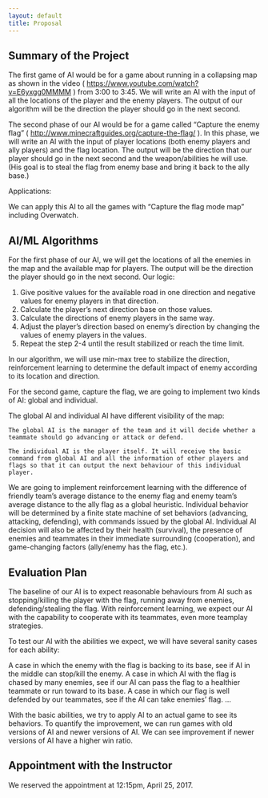 ```yaml
---
layout: default
title: Proposal
---
```


## Summary of the Project


The first game of AI would be for a game about running in a collapsing map as shown in the video ( https://www.youtube.com/watch?v=E6yxgg0MMMM ) from 3:00 to 3:45. We will write an AI with the input of all the locations of the player and the enemy players. The output of our algorithm will be the direction the player should go in the next second.

The second phase of our AI would be for a game called “Capture the enemy flag” ( http://www.minecraftguides.org/capture-the-flag/ ). In this phase, we will write an AI with the input of player locations (both enemy players and ally players) and the flag location. The output will be the direction that our player should go in the next second and the weapon/abilities he will use. (His goal is to steal the flag from enemy base and bring it back to the ally base.)

Applications:

We can apply this AI to all the games with “Capture the flag mode map” including Overwatch.




## AI/ML Algorithms

For the first phase of our AI, we will get the locations of all the enemies in the map and the available map for players. The output will be the direction the player should go in the next second. Our logic:

1. Give positive values for the available road in one direction and negative values for enemy players in that direction.
2. Calculate the player’s next direction base on those values.
3. Calculate the directions of enemy players in the same way.
4. Adjust the player’s direction based on enemy’s direction by changing the values of enemy players in the values.
5. Repeat the step 2-4 until the result stabilized or reach the time limit.

In our algorithm, we will use min-max tree to stabilize the direction, reinforcement learning to determine the default impact of enemy according to its location and direction.



For the second game, capture the flag, we are going to implement two kinds of AI: global and individual.

The global AI and individual AI have different visibility of the map:

    The global AI is the manager of the team and it will decide whether a teammate should go advancing or attack or defend.

    The individual AI is the player itself. It will receive the basic command from global AI and all the information of other players and flags so that it can output the next behaviour of this individual player.

We are going to implement reinforcement learning with the difference of friendly team’s average distance to the enemy flag and enemy team’s average distance to the ally flag as a global heuristic. Individual behavior will be determined by a finite state machine of set behaviors (advancing, attacking, defending), with commands issued by the global AI. Individual AI decision will also be affected by their health (survival), the presence of enemies and teammates in their immediate surrounding (cooperation), and game-changing factors (ally/enemy has the flag, etc.).






## Evaluation Plan

The baseline of our AI is to expect reasonable behaviours from AI such as stopping/killing the player with the flag, running away from enemies, defending/stealing the flag. With reinforcement learning, we expect our AI with the capability to cooperate with its teammates, even more teamplay strategies.

To test our AI with the abilities we expect, we will have several sanity cases for each ability:

A case in which the enemy with the flag is backing to its base, see if AI in the middle can stop/kill the enemy.
A case in which AI with the flag is chased by many enemies, see if our AI can pass the flag to a healthier teammate or run toward to its base.
A case in which our flag is well defended by our teammates, see if the AI can take enemies’ flag.
…


With the basic abilities, we try to apply AI to an actual game to see its behaviors.
To quantify the improvement, we can run games with old versions of AI and newer versions of AI. We can see improvement if newer versions of AI have a higher win ratio.


## Appointment with the Instructor

We reserved the appointment at 12:15pm, April 25, 2017.


